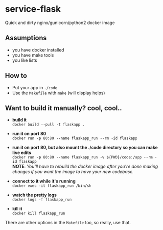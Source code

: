 # service-flask
Quick and dirty nginx/gunicorn/python2 docker image

## Assumptions
- you have docker installed
- you have make tools
- you like lists

## How to
- Put your app in `./code`
- Use the `Makefile` with `make` (will display helps)

## Want to build it manually?  cool, cool..

- **build it**  
`docker build --pull -t flaskapp .`

- **run it on port 80**  
`docker run -p 80:80 --name flaskapp_run --rm -id flaskapp`

- **run it on port 80, but also mount the ./code directory so you can make live edits**  
`docker run -p 80:80 --name flaskapp_run -v ${PWD}/code:/app --rm -id flaskapp`  
**NOTE**: *You'll have to rebuild the docker image after you're done making changes if you want the image to have your new codebase.*

- **connect to it while it's running**  
`docker exec -it flaskapp_run /bin/sh`

- **watch the pretty logs**  
`docker logs -f flaskapp_run`

- **kill it**  
`docker kill flaskapp_run`

There are other options in the `Makefile` too, so really, use that.
